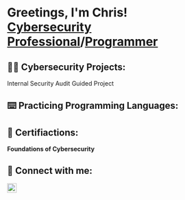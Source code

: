 <h1>Greetings, I'm Chris! <br/><a href="https://www.linkedin.com/in/linksmith/">Cybersecurity Professional</a>/<a href="https://github.com/igitluv">Programmer</a>

<h2>👨‍💻 Cybersecurity Projects:</h2>

  <p>Internal Security Audit Guided Project</p>

<h2>⌨️ Practicing Programming Languages:</h2>

<h2>📃 Certifiactions:</h2>

  <b>Foundations of Cybersecurity</b>
  
<h2> 🤳 Connect with me:</h2>

<img align="left" alt="ChrisSmith | LinkedIn" width="22px" src="https://cdn.jsdelivr.net/npm/simple-icons@v3/icons/linkedin.svg" />
